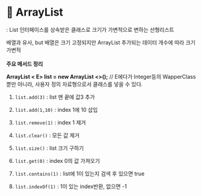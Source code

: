 # **🎱 ArrayList**

: List 인터페이스를 상속받은 클래스로 크기가 가변적으로 변하는 선형리스트

  배열과 유사, but 배열은 크기 고정되지만 ArrayList 추가되는 데이터 개수에 따라 크기 가변적
<br>
<br>
**주요 메서드 정리**

**ArrayList < E> list = new ArrayList <>();** // E에다가 Integer등의 WapperClass 뿐만 아니라, 사용자 정의 자료형으로서 클래스를 넣을 수 있다.

1.  `list.add(3)` : list 맨 끝에 값3 추가
2. `list.add(1,10)` : index 1에 10 삽입

3. `list.remove(1)` : index 1 제거
4. `list.clear()` : 모든 값 제거

5. `list.size()` :  list 크기 구하기

6. `list.get(0)` : index 0의 값 가져오기

7. `list.contains(1)` : list에 1이 있는지 검색 후 있으면 true 

8. `list.indexOf(1)` : 1이 있는 index반환, 없으면 -1
